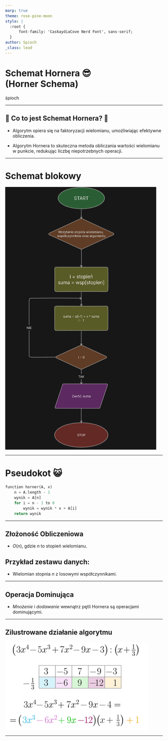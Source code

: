 ```yaml
---
marp: true
theme: rose-pine-moon
style: |
  :root {
      font-family: 'CaskaydiaCove Nerd Font', sans-serif;
  }
author: Spioch
_class: lead
---
```


<style>
section.center > * {
  text-align: center;
}
</style>

<!-- _class: center -->

# Schemat Hornera 😎<br>(Horner Schema)

śpioch

---

## 🤯 Co to jest Schemat Hornera? 🤯

- Algorytm opiera się na faktoryzacji wielomianu, umożliwiając efektywne obliczenia.

* Algorytm Hornera to skuteczna metoda obliczania wartości wielomianu w punkcie, redukując liczbę niepotrzebnych operacji.

---

# Schemat blokowy

![bg right:50% 60%](schemat2.png)

---

# Pseudokot 😺

```py
function horner(A, x)
    n = A.length - 1
    wynik = A[n]
    for i = n - 1 to 0
        wynik = wynik * x + A[i]
    return wynik
```

---

## Złożoność Obliczeniowa

- $O(n)$, gdzie $n$ to stopień wielomianu.

## Przykład zestawu danych:

- Wielomian stopnia $n$ z losowymi współczynnikami.

---

## Operacja Dominująca

- $Mnożenie$ i $dodawanie$ wewnątrz pętli Hornera są operacjami dominującymi.

---

## Zilustrowane działanie algorytmu

![bg right:65% 69%](zilustrowanieH.png)

---

